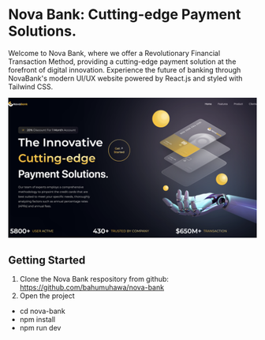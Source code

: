 # Nova Bank: Cutting-edge Payment Solutions.

Welcome to Nova Bank, where we offer a Revolutionary Financial Transaction Method, providing a cutting-edge payment solution at the forefront of digital innovation. Experience the future of banking through NovaBank's modern UI/UX website powered by React.js and styled with Tailwind CSS.

  ![Future Of Banking](nova-bank.png)

## Getting Started

1. Clone the Nova Bank respository from github: https://github.com/bahumuhawa/nova-bank
2. Open the project

- cd nova-bank
- npm install
- npm run dev
